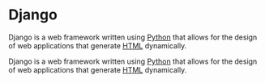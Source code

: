 # Django







Django is a web framework written using [Python](/wiki/Python) that allows for the design of web applications that generate [HTML](/wiki/HTML) dynamically.
Django is a web framework written using [Python](/wiki/Python) that allows for the design of web applications that generate [HTML](/wiki/HTML) dynamically.



